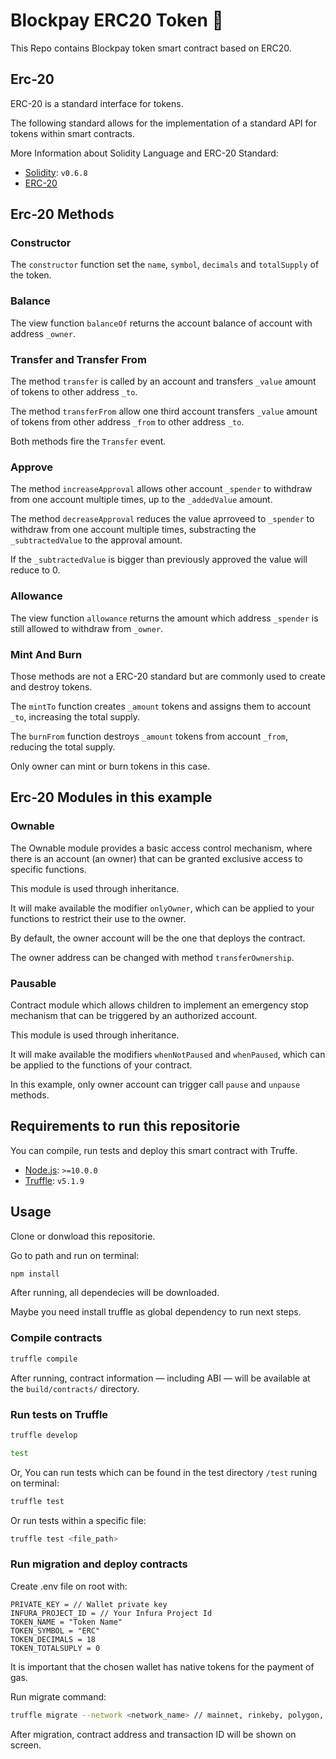 # Blockpay ERC20 Token 🚀

This Repo contains Blockpay token smart contract based on ERC20.

## Erc-20

ERC-20 is a standard interface for tokens. 

The following standard allows for the implementation of a standard API for tokens within smart contracts. 

More Information about Solidity Language and ERC-20 Standard:

- [Solidity](https://solidity.readthedocs.io/en/v0.6.8/): `v0.6.8`
- [ERC-20](https://eips.ethereum.org/EIPS/eip-20)

## Erc-20 Methods

### Constructor

The `constructor` function set the `name`, `symbol`, `decimals` and `totalSupply` of the token.

### Balance

The view function `balanceOf` returns the account balance of account with address `_owner`.

### Transfer and Transfer From

The method `transfer` is called by an account and transfers `_value` amount of tokens to other address `_to`.

The method `transferFrom` allow one third account transfers `_value` amount of tokens from other address `_from` to other address `_to`.

Both methods fire the `Transfer` event.

### Approve

The method `increaseApproval` allows other account `_spender` to withdraw from one account multiple times, up to the `_addedValue` amount. 

The method `decreaseApproval` reduces the value aprroveed to `_spender` to withdraw from one account multiple times, substracting the `_subtractedValue` to the approval amount. 

If the `_subtractedValue` is bigger than previously approved the value will reduce to 0. 

### Allowance

The view function `allowance` returns the amount which address `_spender` is still allowed to withdraw from `_owner`.

### Mint And Burn

Those methods are not a ERC-20 standard but are commonly used to create and destroy tokens.

The `mintTo` function creates `_amount` tokens and assigns them to account `_to`, increasing the total supply.

The `burnFrom` function destroys `_amount` tokens from account `_from`, reducing the total supply.

Only owner can mint or burn tokens in this case.

## Erc-20 Modules in this example

### Ownable

The Ownable module provides a basic access control mechanism, where there is an account (an owner) that can be granted exclusive access to specific functions.

This module is used through inheritance. 

It will make available the modifier `onlyOwner`, which can be applied to your functions to restrict their use to the owner.

By default, the owner account will be the one that deploys the contract. 

The owner address can be changed with method `transferOwnership`.

### Pausable

Contract module which allows children to implement an emergency stop mechanism that can be triggered by an authorized account.

This module is used through inheritance. 

It will make available the modifiers `whenNotPaused` and `whenPaused`, which can be applied to the functions of your contract.

In this example, only owner account can trigger call `pause` and `unpause` methods. 

## Requirements to run this repositorie

You can compile, run tests and deploy this smart contract with Truffe.

- [Node.js](https://nodejs.org/download/release/latest-v10.x/): `>=10.0.0`
- [Truffle](https://www.trufflesuite.com/truffle): `v5.1.9`

## Usage

Clone or donwload this repositorie.

Go to path and run on terminal:

```sh
npm install
```
After running, all dependecies will be downloaded.

Maybe you need install truffle as global dependency to run next steps.

### Compile contracts

```sh
truffle compile
```

After running, contract information &mdash; including ABI &mdash; will be available at the `build/contracts/` directory.

### Run tests on Truffle

```sh
truffle develop
```

```sh
test
```

Or, You can run tests which can be found in the test directory `/test` runing on terminal:

```sh
truffle test
```

Or run tests within a specific file:

```sh
truffle test <file_path>
```

### Run migration and deploy contracts

Create .env file on root with:

```
PRIVATE_KEY = // Wallet private key
INFURA_PROJECT_ID = // Your Infura Project Id
TOKEN_NAME = "Token Name"
TOKEN_SYMBOL = "ERC"
TOKEN_DECIMALS = 18
TOKEN_TOTALSUPLY = 0
```

It is important that the chosen wallet has native tokens for the payment of gas.

Run migrate command:

```sh
truffle migrate --network <network_name> // mainnet, rinkeby, polygon, mumbai...
```

After migration, contract address and transaction ID will be shown on screen.
